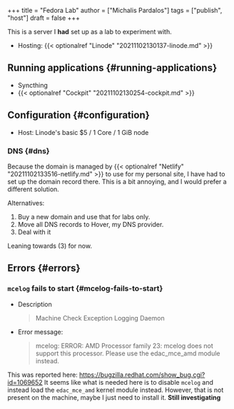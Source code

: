 +++
title = "Fedora Lab"
author = ["Michalis Pardalos"]
tags = ["publish", "host"]
draft = false
+++

This is a server I **had** set up as a lab to experiment with.

-   Hosting: {{< optionalref "Linode" "20211102130137-linode.md" >}}


## Running applications {#running-applications}

-   Syncthing
-   {{< optionalref "Cockpit" "20211102130254-cockpit.md" >}}


## Configuration {#configuration}

-   Host: Linode's basic $5 / 1 Core / 1 GiB node


### DNS {#dns}

Because the domain is managed by {{< optionalref "Netlify" "20211102133516-netlify.md" >}} to use for my personal site, I have had to set up the domain record there. This is a bit annoying, and I would prefer a different solution.

Alternatives:

1.  Buy a new domain and use that for labs only.
2.  Move all DNS records to Hover, my DNS provider.
3.  Deal with it

Leaning towards (3) for now.


## Errors {#errors}


### `mcelog` fails to start {#mcelog-fails-to-start}

-   Description

    > Machine Check Exception Logging Daemon

-   Error message:

    > mcelog: ERROR: AMD Processor family 23: mcelog does not support this processor.  Please use the edac_mce_amd module instead.

This was reported here: <https://bugzilla.redhat.com/show_bug.cgi?id=1069652>
It seems like what is needed here is to disable `mcelog` and instead load the `edac_mce_amd` kernel module instead. However, that is not present on the machine, maybe I just need to install it. **Still investigating**
